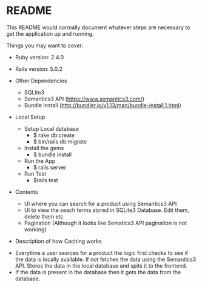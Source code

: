 # README

This README would normally document whatever steps are necessary to get the
application up and running.

Things you may want to cover:

* Ruby version: 2.4.0
* Rails version: 5.0.2
* Other Dependencies
    - SQLite3
    - Semantics3 API (https://www.semantics3.com/)
    - Bundle Install (http://bundler.io/v1.13/man/bundle-install.1.html)
    
* Local Setup
    - Setup Local database
        - $ rake db:create
        - $ bin/rails db:migrate
    - Install the gems 
        - $ bundle install
    - Run the App
        - $ rails server
    - Run Test
        - $rails test
        
* Contents
    - UI where you can search for a product using Semantics3 API
    - UI to view the seach terms stored in SQLite3 Database. Edit them, delete them etc
    - Pagination (Although it looks like Sematics3 API pagination is not working)
    
* Description of how Caching works
 - Everytime a user searces for a product the logic first checks to see if the data is
 locally available. If not fetches the data using the Semantics3 API. Stores the data in the local
 database and spits it to the frontend.
 - If the data is present in the database then it gets the data from the database.
 
